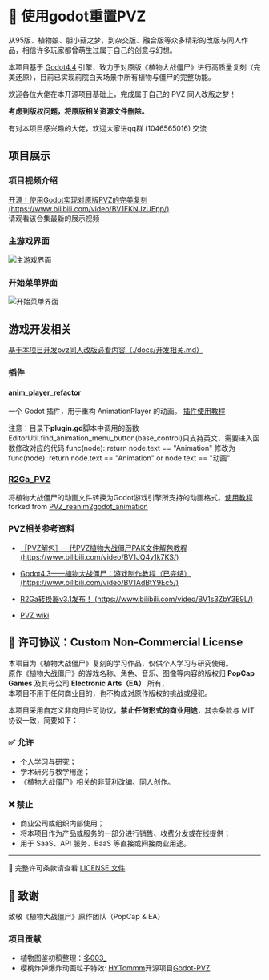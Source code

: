 # 🌱 使用godot重置PVZ
从95版、植物娘、胆小菇之梦，到杂交版、融合版等众多精彩的改版与同人作品，相信许多玩家都曾萌生过属于自己的创意与幻想。

本项目基于 [Godot4.4](https://godotengine.org/zh-cn/) 引擎，致力于对原版《植物大战僵尸》进行高质量复刻（完美还原），目前已实现前院白天场景中所有植物与僵尸的完整功能。

欢迎各位大佬在本开源项目基础上，完成属于自己的 PVZ 同人改版之梦！


**考虑到版权问题，将原版相关资源文件删除。**

有对本项目感兴趣的大佬，欢迎大家进qq群 (1046565016) 交流

## 项目展示
### 项目视频介绍
[开源！使用Godot实现对原版PVZ的完美复刻 (https://www.bilibili.com/video/BV1FKNJzUEpp/)](https://www.bilibili.com/video/BV1FKNJzUEpp/)  
请观看该合集最新的展示视频
### 主游戏界面
![主游戏界面](readme_show/main_game.png)
### 开始菜单界面
![开始菜单界面](readme_show/run_start_menu.png)


## 游戏开发相关
[基于本项目开发pvz同人改版必看内容（./docs/开发相关.md）](./docs/开发相关.md)

### 插件
#### [anim_player_refactor](https://github.com/poohcom1/godot-animation-player-refactor)  
一个 Godot 插件，用于重构 AnimationPlayer 的动画。
[插件使用教程](https://www.bilibili.com/video/BV1GxXWYZExH?spm_id_from=333.788.videopod.sections&vd_source=1005534986b111b7c1911fe1c36ac835)

注意：目录下**plugin.gd**脚本中调用的函数EditorUtil.find_animation_menu_button(base_control)只支持英文，需要进入函数修改对应的代码 func(node): return node.text == "Animation" 修改为 func(node): return node.text == "Animation" or node.text == "动画" 

### [R2Ga_PVZ](https://github.com/hsk-dream/PVZ_reanim2godot_animation)
将植物大战僵尸的动画文件转换为Godot游戏引擎所支持的动画格式。[使用教程](https://www.bilibili.com/video/BV1XBKwzdELA/)  
forked from [PVZ_reanim2godot_animation](https://github.com/HYTommm/PVZ_reanim2godot_animation)



### PVZ相关参考资料
- [［PVZ解包］一代PVZ植物大战僵尸PAK文件解包教程(https://www.bilibili.com/video/BV1JQ4y1k7KS/)](https://www.bilibili.com/video/BV1JQ4y1k7KS/)

- [Godot4.3——植物大战僵尸：游戏制作教程（已完结） (https://www.bilibili.com/video/BV1AdBtY9Ec5/)](https://www.bilibili.com/video/BV1AdBtY9Ec5/)

- [R2Ga转换器v3.1发布！ (https://www.bilibili.com/video/BV1s3ZbY3E9L/)](https://www.bilibili.com/video/BV1s3ZbY3E9L/)

- [PVZ wiki](https://wiki.pvz1.com/doku.php?id=home)

## 📜 许可协议：Custom Non-Commercial License

本项目为《植物大战僵尸》复刻的学习作品，仅供个人学习与研究使用。  
原作《植物大战僵尸》的游戏名称、角色、音乐、图像等内容的版权归 **PopCap Games** 及其母公司 **Electronic Arts（EA）** 所有，  
本项目不用于任何商业目的，也不构成对原作版权的挑战或侵犯。

本项目采用自定义非商用许可协议，**禁止任何形式的商业用途**，其余条款与 MIT 协议一致，简要如下：

### ✅ 允许

- 个人学习与研究；
- 学术研究与教学用途；
- 《植物大战僵尸》相关的非营利改编、同人创作。

### ❌ 禁止

- 商业公司或组织内部使用；
- 将本项目作为产品或服务的一部分进行销售、收费分发或在线提供；
- 用于 SaaS、API 服务、BaaS 等直接或间接商业用途。

---

🔗 完整许可条款请查看 [LICENSE 文件](./LICENSE)


## 🙌 致谢
致敬《植物大战僵尸》原作团队（PopCap & EA）

### 项目贡献
- 植物图鉴初稿整理：[多003_](https://space.bilibili.com/472181151?spm_id_from=333.1387.follow.user_card.click)
- 樱桃炸弹爆炸动画粒子特效: [HYTommm](https://space.bilibili.com/3493140163988287?spm_id_from=333.1387.follow.user_card.click)开源项目[Godot-PVZ](https://github.com/HYTommm/Godot-PVZ)